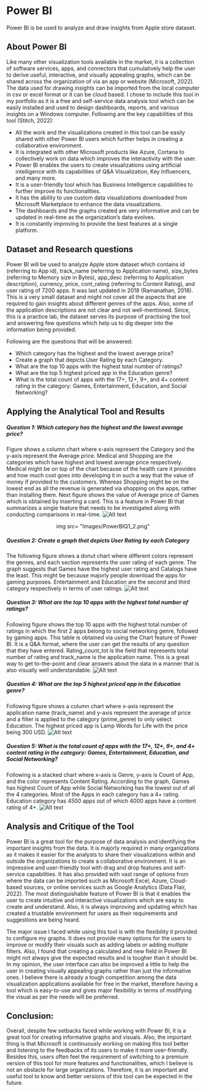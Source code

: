 # Power BI
Power BI is be used to analyze and draw insights from Apple store dataset.

## About Power BI

Like many other visualization tools available in the market, it is a collection of software services, apps, and connectors that cumulatively help the user to derive useful, interactive, and visually appealing graphs, which can be shared across the organization of via an app or website (Microsoft, 2022). The data used for drawing insights can be imported from the local computer in csv or excel format or it can be cloud based. I chose to include this tool in my portfolio as it is a free and self-service data analysis tool which can be easily installed and used to design dashboards, reports, and various insights on a Windows computer. Following are the key capabilities of this tool (Stitch, 2022):

 - All the work and the visualizations created in this tool can be easily shared with other Power BI users which further helps in creating a collaborative environment.
 - It is integrated with other Microsoft products like Azure, Cortana to collectively work on data which improves the interactivity with the user.
 - Power BI enables the users to create visualizations using artificial intelligence with its capabilities of Q&A Visualization, Key Influencers, and many more.
 - It is a user-friendly tool which has Business Intelligence capabilities to further improve its functionalities.
 - It has the ability to use custom data visualizations downloaded from Microsoft Marketplace to enhance the data visualizations.
 - The dashboards and the graphs created are very informative and can be updated in real-time as the organization’s data evolves.
 - It is constantly improving to provide the best features at a single platform.

## Dataset and Research questions

Power BI will be used to analyze Apple store dataset which contains id (referring to App id), track_name (referring to Application name), size_bytes (referring to Memory size in Bytes), app_desc (referring to Application description), currency, price, cont_rating (referring to Content Rating), and user rating of 7200 apps. It was last updated in 2018 (Ramanathan, 2018). This is a very small dataset and might not cover all the aspects that are required to gain insights about different genres of the apps. Also, some of the application descriptions are not clear and not well-mentioned. Since, this is a practice lab, the dataset serves its purpose of practising the tool and answering few questions which help us to dig deeper into the information being provided.

Following are the questions that will be answered:

 - Which category has the highest and the lowest average price?
 - Create a graph that depicts User Rating by each Category.
 - What are the top 10 apps with the highest total number of ratings?
 - What are the top 5 highest priced app in the Education genre?
 - What is the total count of apps with the 17+, 12+, 9+, and 4+ content rating in the category: Games, Entertainment, Education, and Social Networking?

## Applying the Analytical Tool and Results

##### Question 1: Which category has the highest and the lowest average price?
Figure shows a column chart where x-axis represent the Category and the y-axis represent the Average price. Medical and Shopping are the categories which have highest and lowest average price respectively. Medical might be on top of the chart because of the health care it provides and how much cost goes into developing it in such a way that the value of money if provided to the customers. Whereas Shopping might be on the lowest end as all the revenue is generated via shopping on the apps, rather than installing them. Next figure shows the value of Average price of Games which is obtained by inserting a card. This is a feature in Power BI that summarizes a single feature that needs to be investigated along with conducting comparisons in real-time.
![Alt text](Images/PowerBIQ1.png)
<p align="center">
 img src= "Images/PowerBIQ1_2.png"
</p>

##### Question 2: Create a graph that depicts User Rating by each Category
The following figure shows a donut chart where different colors represent the genres, and each section represents the user rating of each genre. The graph suggests that Games have the highest user rating and Catalogs have the least. This might be because majorly people download the apps for gaming purposes. Entertainment and Education are the second and third category respectively in terms of user ratings.
![Alt text](Images/PowerBIQ2.png)

##### Question 3: What are the top 10 apps with the highest total number of ratings?
Following figure shows the top 10 apps with the highest total number of ratings in which the first 2 apps belong to social networking genre, followed by gaming apps. This table is obtained via using the Chart feature of Power BI. It is a Q&A format, where the user can get the results of any question that they have entered. Rating_count_tot is the field that represents total number of rating and track_name is the application name. This is a great way to get to-the-point and clear answers about the data in a manner that is also visually well understandable.
![Alt text](Images/PowerBIQ3.png)

##### Question 4: What are the top 5 highest priced app in the Education genre?
Following figure shows a column chart where x-axis represent the application name (track_name) and y-axis represent the average of price and a filter is applied to the category (prime_genre) to only select Education. The highest priced app is Lamp Words for Life with the price being 300 USD.
![Alt text](Images/PowerBIQ4.png)

##### Question 5: What is the total count of apps with the 17+, 12+, 9+, and 4+ content rating in the category: Games, Entertainment, Education, and Social Networking?
Following is a stacked chart where x-axis is Genre, y-axis is Count of App, and the color represents Content Rating. According to the graph, Games has highest Count of App while Social Networking has the lowest out of all the 4 categories. Most of the Apps in each category has a 4+ rating. Education category has 4500 apps out of which 4000 apps have a content rating of 4+.
![Alt text](Images/PowerBIQ5.png)

## Analysis and Critique of the Tool

Power BI is a great tool for the purpose of data analysis and identifying the important insights from the data. It is majorly required in many organizations as it makes it easier for the analysts to share their visualizations within and outside the organizations to create a collaborative environment. It is an impressive and user-friendly tool with drag and drop features and self-service capabilities. It has also provided with vast range of options from where the data can be imported such as Microsoft Excel, Azure, Cloud-based sources, or online services such as Google Analytics (Data Flair, 2022). The most distinguishable feature of Power BI is that it enables the user to create intuitive and interactive visualizations which are easy to create and understand. Also, it is always improving and updating which has created a trustable environment for users as their requirements and suggestions are being heard.

The major issue I faced while using this tool is with the flexibility it provided to configure my graphs. It does not provide many options for the users to improve or modify their visuals such as adding labels or adding multiple filters. Also, I found that creating a calculated and new field in Power BI might not always give the expected results and is tougher than it should be. In my opinion, the user interface can also be improved a little to help the user in creating visually appealing graphs rather than just the informative ones. I believe there is already a tough competition among the data visualization applications available for free in the market, therefore having a tool which is easy-to-use and gives major flexibility in terms of modifying the visual as per the needs will be preferred.

## Conclusion:

Overall, despite few setbacks faced while working with Power BI, it is a great tool for creating informative graphs and visuals. Also, the important thing is that Microsoft is continuously working on making this tool better and listening to the feedbacks of its users to make it more user-friendly. Besides this, users often feel the requirement of switching to a premium version of this tool for more features and functionalities, which I believe is not an obstacle for large organizations. Therefore, it is an important and useful tool to know and better versions of this tool can be expected in the future.
